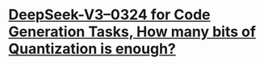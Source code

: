 # [DeepSeek-V3–0324 for Code Generation Tasks, How many bits of Quantization is enough?](https://medium.com/@GenerationAI/deepseek-v3-0324-for-code-generation-tasks-how-many-bits-of-quantization-is-enough-56b2548fc7a5)
